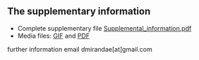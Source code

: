 ## __The supplementary information__

- Complete supplementary file [Supplemental_information.pdf](https://github.com/karen9/Amazonia/blob/master/Supplementary/Supplemental_Information.pdf)
- Media files: [GIF](https://github.com/karen9/Amazonia/tree/master/Supplementary/media) and [PDF](https://github.com/karen9/Amazonia/tree/master/Supplementary/media/PDF)

further information email dmirandae[at]gmail.com
